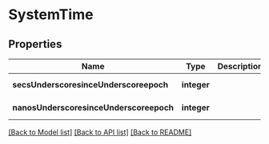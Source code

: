 # SystemTime

## Properties
Name | Type | Description | Notes
------------ | ------------- | ------------- | -------------
**secsUnderscoresinceUnderscoreepoch** | **integer** |  | [default to null]
**nanosUnderscoresinceUnderscoreepoch** | **integer** |  | [default to null]

[[Back to Model list]](../README.md#documentation-for-models) [[Back to API list]](../README.md#documentation-for-api-endpoints) [[Back to README]](../README.md)


